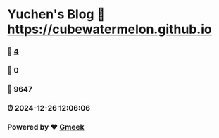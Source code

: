 # Yuchen's Blog :link: https://cubewatermelon.github.io 
### :page_facing_up: [4](https://cubewatermelon.github.io/tag.html) 
### :speech_balloon: 0 
### :hibiscus: 9647 
### :alarm_clock: 2024-12-26 12:06:06 
### Powered by :heart: [Gmeek](https://github.com/Meekdai/Gmeek)
